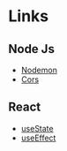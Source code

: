 # Links

## Node Js

- [Nodemon](https://www.npmjs.com/package/nodemon)
- [Cors](https://expressjs.com/en/resources/middleware/cors.html)

## React

- [useState](https://legacy.reactjs.org/docs/hooks-state.html)
- [useEffect](https://legacy.reactjs.org/docs/hooks-effect.html)

